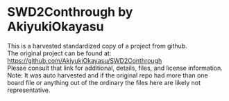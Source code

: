 
# SWD2Conthrough by AkiyukiOkayasu  
This is a harvested standardized copy of a project from github.  
The original project can be found at:  
https://github.com/AkiyukiOkayasu/SWD2Conthrough  
Please consult that link for additional, details, files, and license information.  
Note: It was auto harvested and if the original repo had more than one board file or anything out of the ordinary the files here are likely not representative.  
    